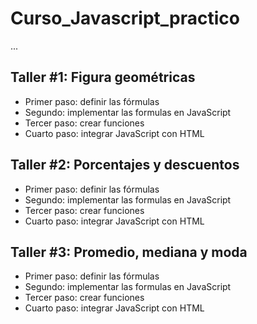 # Curso_Javascript_practico

...

## Taller #1: Figura geométricas

- Primer paso: definir las fórmulas
- Segundo: implementar las formulas en JavaScript
- Tercer paso: crear funciones
- Cuarto paso: integrar JavaScript con HTML

## Taller #2: Porcentajes y descuentos

- Primer paso: definir las fórmulas
- Segundo: implementar las formulas en JavaScript
- Tercer paso: crear funciones
- Cuarto paso: integrar JavaScript con HTML

## Taller #3: Promedio, mediana y moda

- Primer paso: definir las fórmulas
- Segundo: implementar las formulas en JavaScript
- Tercer paso: crear funciones
- Cuarto paso: integrar JavaScript con HTML
